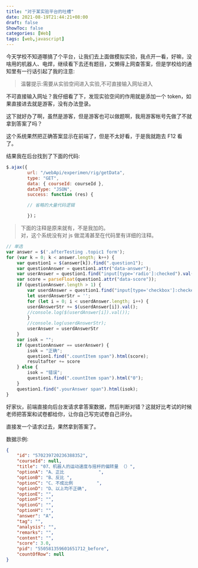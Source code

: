 ```yaml
---
title: "对于某实验平台的吐槽"
date: 2021-08-19T21:44:21+08:00
draft: false
ShowToc: false
categories: [Web]
tags: [web,javascript]
---
```


今天学校不知道哪搞了个平台，让我们去上面做模拟实验，我点开一看，好嘛，没啥用的机器人、电焊，继续看下去还有题目，又懒得上网查答案，但是学校给的通知里有一行话引起了我的注意:

> 温馨提示:需要从实验空间进入实验,不可直接输入网址进入

不可直接输入网址？我仔细看了下，发现实验空间的作用就是添加一个 token，如果直接进去就是游客，没有办法登录。

这下就好办了啊，虽然是游客，但是游客也可以做题啊，我用游客帐号先做了不就拿到答案了吗？

这个系统果然把正确答案显示在前端了，但是不太好看，于是我就跑去 F12 看了。

结果我在后台找到了下面的代码:

```js
$.ajax({
		url: "/webApi/experimen/rig/getData",
		type: "GET",
		data: { courseId: courseId },
		dataType: "JSON",
		success: function (res) {

        // 省略的大量代码逻辑

        })；
```

> 下面的注释是原来就有，不是我加的。\
> 对，这个系统没有对 js 做混淆甚至在代码里有详细的注释。

```js
// 单选
var answer = $('.afterTesting .topic1 form');
for (var k = 0; k < answer.length; k++) {
    var question1 = $(answer[k]).find(".question1");
    var questionAnswer = question1.attr("data-answer");
    var userAnswer = question1.find("input[type='radio']:checked").val();
    var score = parseFloat(question1.attr("data-score"));
    if (questionAnswer.length > 1) {
        var userdAnswer = question1.find("input[type='checkbox']:checked");
        let userdAnswerStr = '';
        for (let i = 0; i < userdAnswer.length; i++) {
        userdAnswerStr += $(userdAnswer[i]).val();
        //console.log($(userdAnswer[i]).val());
        }
        //console.log(userdAnswerStr);
        userAnswer = userdAnswerStr
    }
    var isok = "";
    if (questionAnswer == userAnswer) {
        isok = "正确";
        question1.find(".countItem span").html(score);
        resultafter += score
    } else {
        isok = "错误";
        question1.find(".countItem span").html("0");
	}
	question1.find(".yourAnswer span").html(isok);
}
```

好家伙，前端直接向后台发请求拿答案数据，然后判断对错？这就好比考试的时候老师把答案和试卷都给你，让你自己写完试卷自己评分。

直接发一个请求过去，果然拿到答案了。

数据示例:

```json
{
    "id": "570239720236388352",
    "courseId": null,
    "title": "07、机器人的运动速度与摇杆的偏转量 （）",
    "optionA": "A、正比             ",
    "optionB": "B、反比 ",
    "optionC": "C、不成比例         ",
    "optionD": "D、以上均不正确",
    "optionE": "",
    "optionF": "",
    "optionG": "",
    "optionH": "",
    "answer": "A",
    "tag": "",
    "analysis": "",
    "remarks": "",
    "content": "",
    "score": 3.0,
    "pid": "550581359601651712_before",
    "countOfRow": null
}
```
